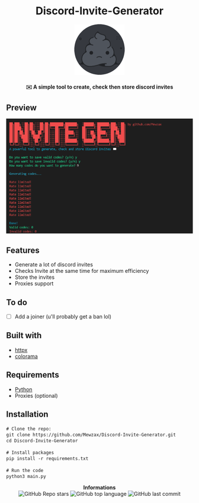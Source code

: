 <h1 align="center">Discord-Invite-Generator</h1>
<p align="center">
<img src="./logo.png">
</p>

<h4 align='center'>✉️ A simple tool to create, check then store discord invites</h4>

## Preview
<img src="./preview.png">

## Features

- Generate a lot of discord invites
- Checks Invite at the same time for maximum efficiency
- Store the invites
- Proxies support

## To do

- [ ] Add a joiner (u'll probably get a ban lol)

## Built with

- [httpx](https://www.python-httpx.org)
- [colorama](https://pypi.org/project/colorama/)

## Requirements

- [Python](https://www.python.org/downloads/)
- Proxies (optional)

## Installation

```t
# Clone the repo:
git clone https://github.com/Mewzax/Discord-Invite-Generator.git
cd Discord-Invite-Generator

# Install packages
pip install -r requirements.txt

# Run the code
python3 main.py
```

<p align="center"> 
    <b>Informations</b><br>
    <img alt="GitHub Repo stars" src="https://img.shields.io/github/stars/Mewzax/Discord-Invite-Generator?style=social">
    <img alt="GitHub top language" src="https://img.shields.io/github/languages/top/Mewzax/Discord-Invite-Generator">
    <img alt="GitHub last commit" src="https://img.shields.io/github/last-commit/Mewzax/Discord-Invite-Generator">
</p>
